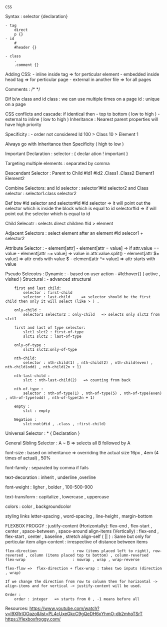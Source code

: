 																		CSS

Syntax :
	selector {declaration}

	- tag
		direct  
		p {}
	- id 
		#
		#header {}

	- class 
		.
		.comment {}

Adding CSS:
	- inline
		inside tag  		=> for perticular element
	- embedded
		inside head tag   	=> for perticular page
	- external
		in another file	  	=> for all pages

Comments :
	/*  */

Dif b/w class and id 
	class : we can use multiple times on a page
	id : unique on a page

CSS conflicts and cascade:
	if identical then 
		- top to bottom  ( low to high )
		- external to inline ( low to high )
Inheritance :
	Nearest parent properties will have high priority
	
Specificity :
	- order not considered
	Id 100 > Class 10 > Element 1

Always go with Inheritance then Specificity ( high to low )

Important Declaration :
	selector : { declar  ation ! important }

Targeting multiple elements :
	separated by comma

Descendant Selector :
	Parent to Child
	#Id1 #Id2 .Class1 .Class2 Element1 Element2

Combine Selectors: 
	and Id selector :
		selector1#Id selector2
	and Class selector :
		selector1.class selector2

Def btw #id selector and  selector#id
		#id selector   => it will point out the selector which is inside the block which is equal to id
		selector#id   => if will point out the selector which is equal to id
		
Child Selecotr : 
	selects direct children
	#id > element

Adjacent Selectors :
	select element after an element
	#Id selecor1 + selector2
 
Attribute Selector :
	- element[attr]
	- element[attr = value]  => if attr.value == value
	- element[attr ~= value] => value in attr.value.split()
	- element[attr $= value] => attr ends with value		$
	- element[attr ^= value] => attr starts with value

Pseudo Selecotrs :
	Dynamic :
		- based on user action
		- #Id:hover{}     ( active , visited )
	Structural :
		- advanced structural
		
		first and last child:
			selector : first-child
			selector : last-child     => selector should be the first child then only it will select (like > ) .

		only-child : 
			selector1 selector2 : only-child   => selects only slct2 from slct1

		first and last of type selector:
			slct1 slct2 : first-of-type
			slct1 slct2 : last-of-type

		only-of-type :
			slct1 slct2:only-of-type

		nth-child:
			selector : nth-child(1) , nth-child(2) , nth-child(even) , nth-child(odd) , nth-child(2n + 1)

		nth-last-child :
			slct : nth-last-child(2)   => counting from back

		nth-of-type :
			selector : nth-of-type(1) , nth-of-type(5) , nth-of-type(even) , nth-of-type(odd) , nth-of-type(2n + 1)

		empty :
			slct : empty 

		Negation :
			slct:not(#id , .class , :first-child)

Universal Selector :
	* { Declaration }

General Sibling Selector :
	A ~ B  => selects all B followed by A

font-size :
	based on inheritance => overriding the actual size 
	16px  ,  4em  (4 times of actual) , 50%

font-family :
	separated by comma if fails
 
 text-decoration :
 	inherit , underline ,overline

 font-weight :
 	ligher , bolder , 100-500-900

 text-transform :
 	capitalize , lowercase , uppercase

 colors :
 	color , backgroundcolor

styling links
letter-spacing , word-spacing , line-height , margin-bottom 

FLEXBOX FROGGY :
	justify-content (Horizontally): flex-end , flex-start , center , space-between , space-around
	align-items  	(Vertically)  :	flex-end , flex-start , center , baseline , stretch
	align-self		(  ||      )  : Same but only for perticular item
	align-content				  : irrespective of distance between items

	flex-direction 				  : row (items placed left to right), row-reversed , column (items placed top to bottom) , column-reversed 
	flex-wrap 					  : nowrap , wrap , wrap-reverse

	flex-flow =>  flex-direction + flex-wrap : takes two inputs (direction , wrap)

	If we change the direction from row to column then for horizontal -> align-items and for vertical -> justify-content will be used.

	Order :
		order : integer   => starts from 0 , -1 means before all


Resources:
	https://www.youtube.com/watch?v=I9XRrlOOazo&list=PL4cUxeGkcC9gQeDH6xYhmO-db2mhoTSrT
	https://flexboxfroggy.com/
